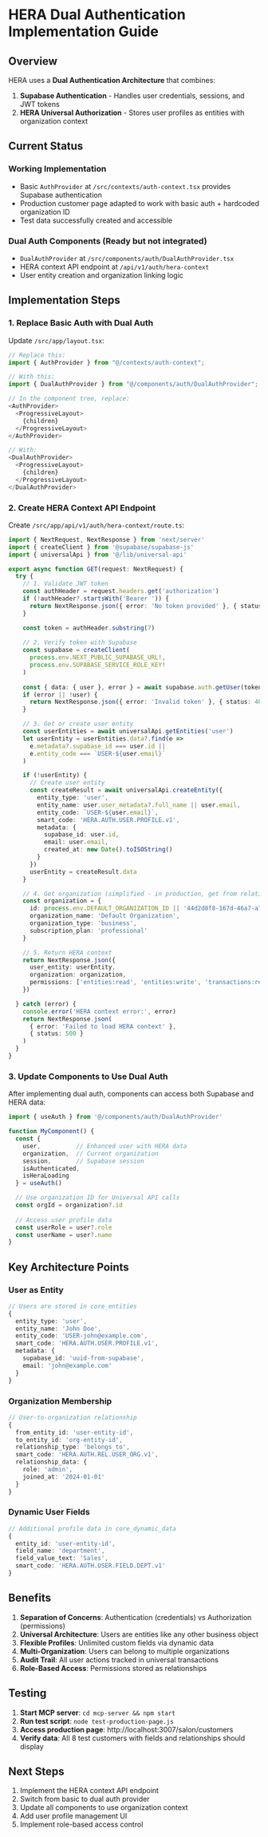 # HERA Dual Authentication Implementation Guide

## Overview

HERA uses a **Dual Authentication Architecture** that combines:
1. **Supabase Authentication** - Handles user credentials, sessions, and JWT tokens
2. **HERA Universal Authorization** - Stores user profiles as entities with organization context

## Current Status

### Working Implementation
- Basic `AuthProvider` at `/src/contexts/auth-context.tsx` provides Supabase authentication
- Production customer page adapted to work with basic auth + hardcoded organization ID
- Test data successfully created and accessible

### Dual Auth Components (Ready but not integrated)
- `DualAuthProvider` at `/src/components/auth/DualAuthProvider.tsx` 
- HERA context API endpoint at `/api/v1/auth/hera-context`
- User entity creation and organization linking logic

## Implementation Steps

### 1. Replace Basic Auth with Dual Auth

Update `/src/app/layout.tsx`:
```typescript
// Replace this:
import { AuthProvider } from "@/contexts/auth-context";

// With this:
import { DualAuthProvider } from "@/components/auth/DualAuthProvider";

// In the component tree, replace:
<AuthProvider>
  <ProgressiveLayout>
    {children}
  </ProgressiveLayout>
</AuthProvider>

// With:
<DualAuthProvider>
  <ProgressiveLayout>
    {children}
  </ProgressiveLayout>
</DualAuthProvider>
```

### 2. Create HERA Context API Endpoint

Create `/src/app/api/v1/auth/hera-context/route.ts`:
```typescript
import { NextRequest, NextResponse } from 'next/server'
import { createClient } from '@supabase/supabase-js'
import { universalApi } from '@/lib/universal-api'

export async function GET(request: NextRequest) {
  try {
    // 1. Validate JWT token
    const authHeader = request.headers.get('authorization')
    if (!authHeader?.startsWith('Bearer ')) {
      return NextResponse.json({ error: 'No token provided' }, { status: 401 })
    }

    const token = authHeader.substring(7)
    
    // 2. Verify token with Supabase
    const supabase = createClient(
      process.env.NEXT_PUBLIC_SUPABASE_URL!,
      process.env.SUPABASE_SERVICE_ROLE_KEY!
    )
    
    const { data: { user }, error } = await supabase.auth.getUser(token)
    if (error || !user) {
      return NextResponse.json({ error: 'Invalid token' }, { status: 401 })
    }

    // 3. Get or create user entity
    const userEntities = await universalApi.getEntities('user')
    let userEntity = userEntities.data?.find(e => 
      e.metadata?.supabase_id === user.id || 
      e.entity_code === `USER-${user.email}`
    )

    if (!userEntity) {
      // Create user entity
      const createResult = await universalApi.createEntity({
        entity_type: 'user',
        entity_name: user.user_metadata?.full_name || user.email,
        entity_code: `USER-${user.email}`,
        smart_code: 'HERA.AUTH.USER.PROFILE.v1',
        metadata: {
          supabase_id: user.id,
          email: user.email,
          created_at: new Date().toISOString()
        }
      })
      userEntity = createResult.data
    }

    // 4. Get organization (simplified - in production, get from relationships)
    const organization = {
      id: process.env.DEFAULT_ORGANIZATION_ID || '44d2d8f8-167d-46a7-a704-c0e5435863d6',
      organization_name: 'Default Organization',
      organization_type: 'business',
      subscription_plan: 'professional'
    }

    // 5. Return HERA context
    return NextResponse.json({
      user_entity: userEntity,
      organization: organization,
      permissions: ['entities:read', 'entities:write', 'transactions:read', 'transactions:write']
    })

  } catch (error) {
    console.error('HERA context error:', error)
    return NextResponse.json(
      { error: 'Failed to load HERA context' }, 
      { status: 500 }
    )
  }
}
```

### 3. Update Components to Use Dual Auth

After implementing dual auth, components can access both Supabase and HERA data:

```typescript
import { useAuth } from '@/components/auth/DualAuthProvider'

function MyComponent() {
  const { 
    user,          // Enhanced user with HERA data
    organization,  // Current organization
    session,       // Supabase session
    isAuthenticated,
    isHeraLoading
  } = useAuth()

  // Use organization ID for Universal API calls
  const orgId = organization?.id
  
  // Access user profile data
  const userRole = user?.role
  const userName = user?.name
}
```

## Key Architecture Points

### User as Entity
```typescript
// Users are stored in core_entities
{
  entity_type: 'user',
  entity_name: 'John Doe',
  entity_code: 'USER-john@example.com',
  smart_code: 'HERA.AUTH.USER.PROFILE.v1',
  metadata: {
    supabase_id: 'uuid-from-supabase',
    email: 'john@example.com'
  }
}
```

### Organization Membership
```typescript
// User-to-organization relationship
{
  from_entity_id: 'user-entity-id',
  to_entity_id: 'org-entity-id',
  relationship_type: 'belongs_to',
  smart_code: 'HERA.AUTH.REL.USER_ORG.v1',
  relationship_data: {
    role: 'admin',
    joined_at: '2024-01-01'
  }
}
```

### Dynamic User Fields
```typescript
// Additional profile data in core_dynamic_data
{
  entity_id: 'user-entity-id',
  field_name: 'department',
  field_value_text: 'Sales',
  smart_code: 'HERA.AUTH.USER.FIELD.DEPT.v1'
}
```

## Benefits

1. **Separation of Concerns**: Authentication (credentials) vs Authorization (permissions)
2. **Universal Architecture**: Users are entities like any other business object
3. **Flexible Profiles**: Unlimited custom fields via dynamic data
4. **Multi-Organization**: Users can belong to multiple organizations
5. **Audit Trail**: All user actions tracked in universal transactions
6. **Role-Based Access**: Permissions stored as relationships

## Testing

1. **Start MCP server**: `cd mcp-server && npm start`
2. **Run test script**: `node test-production-page.js`
3. **Access production page**: http://localhost:3007/salon/customers
4. **Verify data**: All 8 test customers with fields and relationships should display

## Next Steps

1. Implement the HERA context API endpoint
2. Switch from basic to dual auth provider
3. Update all components to use organization context
4. Add user profile management UI
5. Implement role-based access control